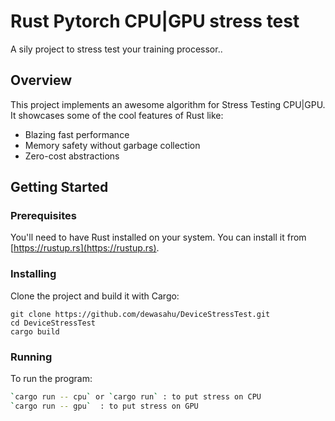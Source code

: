# Rust Pytorch CPU|GPU stress test

A sily project to stress test your training processor..

## Overview

This project implements an awesome algorithm for Stress Testing CPU|GPU. It showcases some of the cool features of Rust like:

- Blazing fast performance
- Memory safety without garbage collection
- Zero-cost abstractions

## Getting Started

### Prerequisites

You'll need to have Rust installed on your system. You can install it from [https://rustup.rs](https://rustup.rs).

### Installing

Clone the project and build it with Cargo:

```
git clone https://github.com/dewasahu/DeviceStressTest.git
cd DeviceStressTest
cargo build
```

### Running

To run the program:

```bash
`cargo run -- cpu` or `cargo run` : to put stress on CPU
`cargo run -- gpu`  : to put stress on GPU
```
